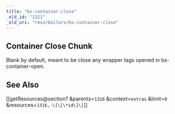```yaml
---
title: "bx-container-close"
_old_id: "1321"
_old_uri: "revo/boilerx/bx-container-close"
---
```


## Container Close Chunk

Blank by default, meant to be close any wrapper tags opened in bx-container-open.

## <a name="boilerX-SeeAlso"></a>See Also

 \[\[getResources@section? &parents=`1316` &context=`extras` &limit=`0` &resources=`1316,-\[\[\*id\]\]`\]\]